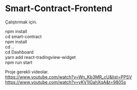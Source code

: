 # Smart-Contract-Frontend

Çalıştırmak için. <br/>

npm install <br/>
cd smart-contract <br/>
npm install <br/>
cd .. <br/>
cd Dashboard <br/> 
yarn add react-tradingview-widget<br/> 
npm run start <br/>

Proje gerekli videolar.<br/>
https://www.youtube.com/watch?v=Wn_Kb3MR_cU&list=PPSV<br/>
https://www.youtube.com/watch?v=yKV1IGahXqA&t=9805s
